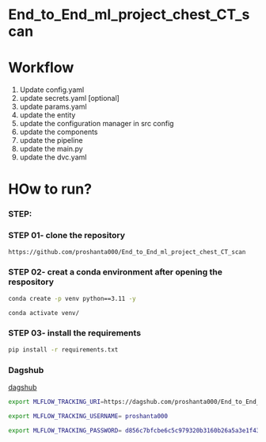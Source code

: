 # End_to_End_ml_project_chest_CT_scan

# Workflow
1. Update config.yaml
2. update secrets.yaml [optional]
3. update params.yaml
4. update the entity
5. update the configuration manager in src config
6. update the components
7. update the pipeline
8. update the main.py
9. update the dvc.yaml


# HOw to run?

### STEP:

### STEP 01- clone the repository


```bash
https://github.com/proshanta000/End_to_End_ml_project_chest_CT_scan
```

### STEP 02- creat a conda environment after opening the respository

```bash
conda create -p venv python==3.11 -y
```
```bash
conda activate venv/
```
### STEP 03- install the requirements
```bash
pip install -r requirements.txt
```
### Dagshub
[dagshub](https://dagshub.com/)

```bash
export MLFLOW_TRACKING_URI=https://dagshub.com/proshanta000/End_to_End_ml_project_chest_CT_scan.mlflow

export MLFLOW_TRACKING_USERNAME= proshanta000

export MLFLOW_TRACKING_PASSWORD= d856c7bfcbe6c5c979320b3160b26a5a3e1f4355
```